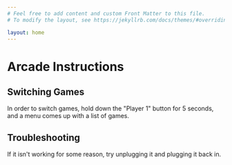 ```yaml
---
# Feel free to add content and custom Front Matter to this file.
# To modify the layout, see https://jekyllrb.com/docs/themes/#overriding-theme-defaults

layout: home
---
```

# Arcade Instructions
## Switching Games
In order to switch games, hold down the "Player 1" button for 5 seconds, and a menu comes up with a list of games.

## Troubleshooting
If it isn't working for some reason, try unplugging it and plugging it back in.